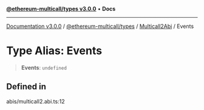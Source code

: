 [**@ethereum-multicall/types v3.0.0**](../../../README.md) • **Docs**

***

[Documentation v3.0.0](../../../../../packages.md) / [@ethereum-multicall/types](../../../README.md) / [Multicall2Abi](../README.md) / Events

# Type Alias: Events

> **Events**: `undefined`

## Defined in

abis/multicall2.abi.ts:12
